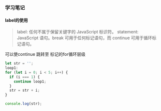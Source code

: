 ### 学习笔记

#### label的使用

[label]: https://developer.mozilla.org/zh-CN/docs/Web/JavaScript/Reference/Statements/label

> label: 任何不属于保留关键字的 JavaScript 标识符。
   statement: JavaScript 语句。break 可用于任何标记语句，而 continue 可用于循环标记语句。

可以使continue 跳转至 标记的for循环层级
```javascript
let str = '';
loop1:
for (let i = 0; i < 5; i++) {
  if (i === 1) {
    continue loop1;
  }
  str = str + i;
}

console.log(str);
```




